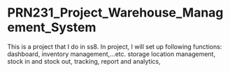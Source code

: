 # PRN231_Project_Warehouse_Management_System
This is a project that I do in ss8. In project, I will set up following functions: dashboard, inventory management,...etc. storage location management, stock in and stock out,  tracking, report and analytics, 
